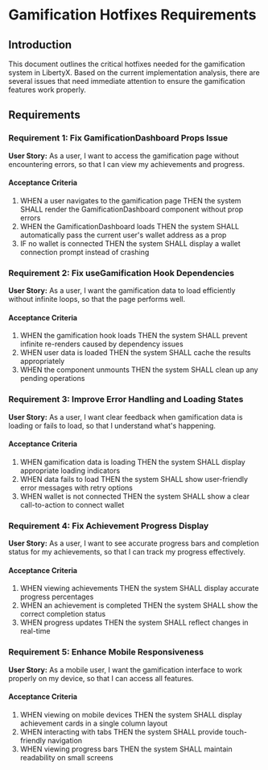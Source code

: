 # Gamification Hotfixes Requirements

## Introduction

This document outlines the critical hotfixes needed for the gamification system in LibertyX. Based on the current implementation analysis, there are several issues that need immediate attention to ensure the gamification features work properly.

## Requirements

### Requirement 1: Fix GamificationDashboard Props Issue

**User Story:** As a user, I want to access the gamification page without encountering errors, so that I can view my achievements and progress.

#### Acceptance Criteria

1. WHEN a user navigates to the gamification page THEN the system SHALL render the GamificationDashboard component without prop errors
2. WHEN the GamificationDashboard loads THEN the system SHALL automatically pass the current user's wallet address as a prop
3. IF no wallet is connected THEN the system SHALL display a wallet connection prompt instead of crashing

### Requirement 2: Fix useGamification Hook Dependencies

**User Story:** As a user, I want the gamification data to load efficiently without infinite loops, so that the page performs well.

#### Acceptance Criteria

1. WHEN the gamification hook loads THEN the system SHALL prevent infinite re-renders caused by dependency issues
2. WHEN user data is loaded THEN the system SHALL cache the results appropriately
3. WHEN the component unmounts THEN the system SHALL clean up any pending operations

### Requirement 3: Improve Error Handling and Loading States

**User Story:** As a user, I want clear feedback when gamification data is loading or fails to load, so that I understand what's happening.

#### Acceptance Criteria

1. WHEN gamification data is loading THEN the system SHALL display appropriate loading indicators
2. WHEN data fails to load THEN the system SHALL show user-friendly error messages with retry options
3. WHEN wallet is not connected THEN the system SHALL show a clear call-to-action to connect wallet

### Requirement 4: Fix Achievement Progress Display

**User Story:** As a user, I want to see accurate progress bars and completion status for my achievements, so that I can track my progress effectively.

#### Acceptance Criteria

1. WHEN viewing achievements THEN the system SHALL display accurate progress percentages
2. WHEN an achievement is completed THEN the system SHALL show the correct completion status
3. WHEN progress updates THEN the system SHALL reflect changes in real-time

### Requirement 5: Enhance Mobile Responsiveness

**User Story:** As a mobile user, I want the gamification interface to work properly on my device, so that I can access all features.

#### Acceptance Criteria

1. WHEN viewing on mobile devices THEN the system SHALL display achievement cards in a single column layout
2. WHEN interacting with tabs THEN the system SHALL provide touch-friendly navigation
3. WHEN viewing progress bars THEN the system SHALL maintain readability on small screens
